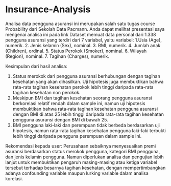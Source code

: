 # Insurance-Analysis
Analisa data pengguna asuransi ini merupakan salah satu tugas course Probability dari Sekolah Data Pacmann. Anda dapat melihat presentasi saya mengenai analisa ini pada link 
Dataset memuat data personal dari 1.338 pengguna asuransi yang terdiri dari 7 variabel, yaitu variabel:
1.Usia (Age), numerik.
2. Jenis kelamin (Sex), nominal.
3. BMI, numerik.
4. Jumlah anak (Children), ordinal.
5. Status Perokok (Smoker), nominal.
6. Wilayah (Region), nominal.
7. Tagihan (Charges), numerik.

Kesimpulan dari hasil analisa:
1. Status merokok dari pengguna asuransi berhubungan dengan tagihan kesehatan yang akan dihasilkan. Uji hipotesis juga membuktikan bahwa rata-rata tagihan kesehatan perokok lebih tinggi daripada rata-rata tagihan kesehatan non perokok.
2. Meskipun BMI dan tagihan kesehatan seorang pengguna asuransi berkorelasi relatif rendah dalam sample ini, namun uji hipotesis membuktikan bahwa rata-rata tagihan kesehatan pengguna asuransi dengan BMI di atas 25 lebih tinggi daripada rata-rata tagihan kesehatan pengguna asuransi dengan BMI di bawah 25.
3. BMI pengguna laki-laki dan perempuan tidak berbeda berdasarkan uji hipotesis, namun rata-rata tagihan kesehatan pengguna laki-laki terbukti lebih tinggi daripada pengguna perempuan dalam sample ini.

Rekomendasi kepada user:
Perusahaan sebaiknya menyesuaikan premi asuransi berdasarkan status merokok pengguna, kategori BMI pengguna, dan jenis kelamin pengguna. Namun diperlukan analisa dan pengujian lebih lanjut untuk membuktikan pengaruh masing-masing atau ketiga variabel tersebut terhadap besarnya tagihan kesehatan, dengan mempertimbangkan adanya confounding variable maupun lurking variable  dalam analisa korelasi.
